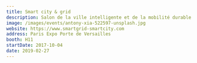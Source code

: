 ```yaml
---
title: Smart city & grid
description: Salon de la ville intelligente et de la mobilité durable
image: /images/events/antony-xia-522597-unsplash.jpg
website: https://www.smartgrid-smartcity.com
address: Paris Expo Porte de Versailles
booth: H11
startDate: 2017-10-04
date: 2019-02-27
---
```

